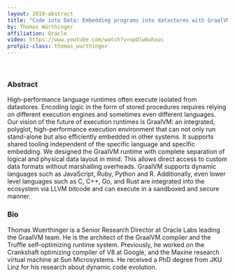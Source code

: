 ```yaml
---
layout: 2018-abstract
title: "Code into Data: Embedding programs into datastores with GraalVM"
by: Thomas Würthinger
affiliation: Oracle
video: https://www.youtube.com/watch?v=spOlw6uhxuc
profpic-class: thomas_wurthinger
---
```


<br/>

### Abstract

High-performance language runtimes often execute isolated from datastores. Encoding logic in the form of stored procedures requires relying on different execution engines and sometimes even different languages. Our vision of the future of execution runtimes is GraalVM: an integrated, polyglot, high-performance execution environment that can not only run stand-alone but also efficiently embedded in other systems. It supports shared tooling independent of the specific language and specific embedding. We designed the GraalVM runtime with complete separation of logical and physical data layout in mind. This allows direct access to custom data formats without marshalling overheads. GraalVM supports dynamic languages such as JavaScript, Ruby, Python and R. Additionally, even lower level languages such as C, C++, Go, and Rust are integrated into the ecosystem via LLVM bitcode and can execute in a sandboxed and secure manner.

### Bio

Thomas Wuerthinger is a Senior Research Director at Oracle Labs leading the GraalVM team. He is the architect of the GraalVM compiler and the Truffle self-optimizing runtime system. Previously, he worked on the Crankshaft optimizing compiler of V8 at Google, and the Maxine research virtual machine at Sun Microsystems. He received a PhD degree from JKU Linz for his research about dynamic code evolution.

